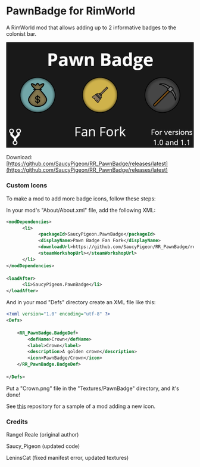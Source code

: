 # PawnBadge for RimWorld

A RimWorld mod that allows adding up to 2 informative badges to the colonist bar.

![Screenshot](About/Preview.png)

Download:
[https://github.com/SaucyPigeon/RR_PawnBadge/releases/latest](https://github.com/SaucyPigeon/RR_PawnBadge/releases/latest)

### Custom Icons

To make a mod to add more badge icons, follow these steps:

In your mod's "About/About.xml" file, add the following XML:
```xml
<modDependencies>
	  <li>
		    <packageId>SaucyPigeon.PawnBadge</packageId>
		    <displayName>Pawn Badge Fan Fork</displayName>
		    <downloadUrl>https://github.com/SaucyPigeon/RR_PawnBadge/releases/latest</downloadUrl>
		    <steamWorkshopUrl></steamWorkshopUrl>
	  </li>
</modDependencies>

<loadAfter>
	  <li>SaucyPigeon.PawnBadge</li>
</loadAfter>
```

And in your mod "Defs" directory create an XML file like this:

```xml
<?xml version="1.0" encoding="utf-8" ?>
<Defs>

	<RR_PawnBadge.BadgeDef>
		<defName>Crown</defName>
		<label>Crown</label>
		<description>A golden crown</description>
		<icon>PawnBadge/Crown</icon>
	</RR_PawnBadge.BadgeDef>
	
</Defs>
```

Put a "Crown.png" file in the "Textures/PawnBadge" directory, and it's done!

See [this](https://github.com/RangelReale/RR_PawnBadge_BadgeSample) repository for a sample of a mod adding a new icon.

### Credits

Rangel Reale (original author)

Saucy_Pigeon (updated code)

LeninsCat (fixed manifest error, updated textures)
